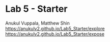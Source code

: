# Lab 5 - Starter 
Anukul Vuppala, Matthew Shin
https://anukulv2.github.io/Lab5_Starter/explore
https://anukulv2.github.io/Lab5_Starter/expose
